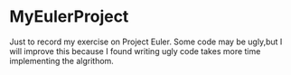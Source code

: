 # MyEulerProject

Just to record my exercise on Project Euler.
Some code may be ugly,but I will improve this because I found writing ugly code takes more time implementing the algrithom. 
